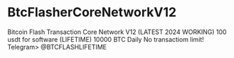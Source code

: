 # BtcFlasherCoreNetworkV12
Bitcoin Flash Transaction Core Network V12 (LATEST 2024 WORKING)
100 usdt for software (LIFETIME)
10000 BTC Daily
No transactiom limit!
Telegram> @BTCFLASHLIFETIME
